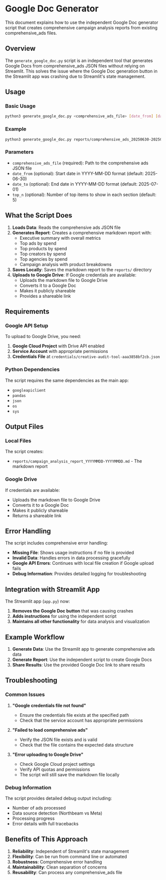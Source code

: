 # Google Doc Generator

This document explains how to use the independent Google Doc generator script that creates comprehensive campaign analysis reports from existing comprehensive_ads files.

## Overview

The `generate_google_doc.py` script is an independent tool that generates Google Docs from comprehensive_ads JSON files without relying on Streamlit. This solves the issue where the Google Doc generation button in the Streamlit app was crashing due to Streamlit's state management.

## Usage

### Basic Usage

```bash
python3 generate_google_doc.py <comprehensive_ads_file> [date_from] [date_to] [top_n]
```

### Example

```bash
python3 generate_google_doc.py reports/comprehensive_ads_20250630-20250701.json 2025-06-30 2025-07-01 5
```

### Parameters

- `comprehensive_ads_file` (required): Path to the comprehensive ads JSON file
- `date_from` (optional): Start date in YYYY-MM-DD format (default: 2025-06-30)
- `date_to` (optional): End date in YYYY-MM-DD format (default: 2025-07-01)
- `top_n` (optional): Number of top items to show in each section (default: 5)

## What the Script Does

1. **Loads Data**: Reads the comprehensive ads JSON file
2. **Generates Report**: Creates a comprehensive markdown report with:
   - Executive summary with overall metrics
   - Top ads by spend
   - Top products by spend
   - Top creators by spend
   - Top agencies by spend
   - Campaign analysis with product breakdowns
3. **Saves Locally**: Saves the markdown report to the `reports/` directory
4. **Uploads to Google Drive**: If Google credentials are available:
   - Uploads the markdown file to Google Drive
   - Converts it to a Google Doc
   - Makes it publicly shareable
   - Provides a shareable link

## Requirements

### Google API Setup

To upload to Google Drive, you need:

1. **Google Cloud Project** with Drive API enabled
2. **Service Account** with appropriate permissions
3. **Credentials File** at `credentials/creative-audit-tool-aaa3858bf2cb.json`

### Python Dependencies

The script requires the same dependencies as the main app:
- `googleapiclient`
- `pandas`
- `json`
- `os`
- `sys`

## Output Files

### Local Files

The script creates:
- `reports/campaign_analysis_report_YYYYMMDD-YYYYMMDD.md` - The markdown report

### Google Drive

If credentials are available:
- Uploads the markdown file to Google Drive
- Converts it to a Google Doc
- Makes it publicly shareable
- Returns a shareable link

## Error Handling

The script includes comprehensive error handling:

- **Missing File**: Shows usage instructions if no file is provided
- **Invalid Data**: Handles errors in data processing gracefully
- **Google API Errors**: Continues with local file creation if Google upload fails
- **Debug Information**: Provides detailed logging for troubleshooting

## Integration with Streamlit App

The Streamlit app (`app.py`) now:

1. **Removes the Google Doc button** that was causing crashes
2. **Adds instructions** for using the independent script
3. **Maintains all other functionality** for data analysis and visualization

## Example Workflow

1. **Generate Data**: Use the Streamlit app to generate comprehensive ads data
2. **Generate Report**: Use the independent script to create Google Docs
3. **Share Results**: Use the provided Google Doc link to share results

## Troubleshooting

### Common Issues

1. **"Google credentials file not found"**
   - Ensure the credentials file exists at the specified path
   - Check that the service account has appropriate permissions

2. **"Failed to load comprehensive ads"**
   - Verify the JSON file exists and is valid
   - Check that the file contains the expected data structure

3. **"Error uploading to Google Drive"**
   - Check Google Cloud project settings
   - Verify API quotas and permissions
   - The script will still save the markdown file locally

### Debug Information

The script provides detailed debug output including:
- Number of ads processed
- Data source detection (Northbeam vs Meta)
- Processing progress
- Error details with full tracebacks

## Benefits of This Approach

1. **Reliability**: Independent of Streamlit's state management
2. **Flexibility**: Can be run from command line or automated
3. **Robustness**: Comprehensive error handling
4. **Maintainability**: Clean separation of concerns
5. **Reusability**: Can process any comprehensive_ads file 